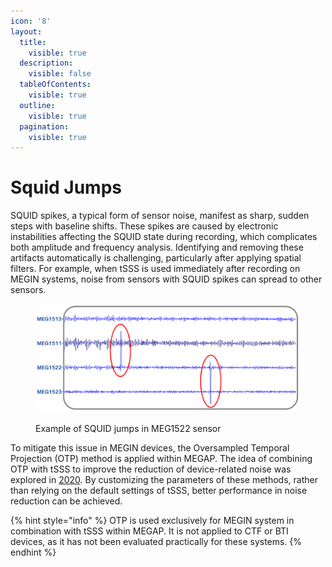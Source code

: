 ```yaml
---
icon: '8'
layout:
  title:
    visible: true
  description:
    visible: false
  tableOfContents:
    visible: true
  outline:
    visible: true
  pagination:
    visible: true
---
```


# Squid Jumps

SQUID spikes, a typical form of sensor noise, manifest as sharp, sudden steps with baseline shifts. These spikes are caused by electronic instabilities affecting the SQUID state during recording, which complicates both amplitude and frequency analysis. Identifying and removing these artifacts automatically is challenging, particularly after applying spatial filters. For example, when tSSS is used immediately after recording on MEGIN systems, noise from sensors with SQUID spikes can spread to other sensors.

<figure><img src="../.gitbook/assets/figure 6.png" alt=""><figcaption><p>Example of SQUID jumps in MEG1522 sensor</p></figcaption></figure>

To mitigate this issue in MEGIN devices, the Oversampled Temporal Projection (OTP) method is applied within MEGAP. The idea of combining OTP with tSSS to improve the reduction of device-related noise was explored in [2020](https://www.sciencedirect.com/science/article/pii/S0165027020301230). By customizing the parameters of these methods, rather than relying on the default settings of tSSS, better performance in noise reduction can be achieved.

{% hint style="info" %}
OTP is used exclusively for MEGIN system in combination with tSSS within MEGAP. It is not applied to CTF or BTI devices, as it has not been evaluated practically for these systems.
{% endhint %}
